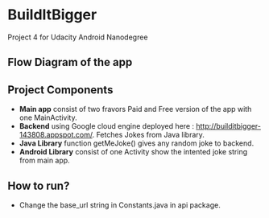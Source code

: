 # BuildItBigger

Project 4 for Udacity Android Nanodegree

## Flow Diagram of the app

## Project Components

- **Main app** consist of two fravors Paid and Free version of the app with one MainActivity.
- **Backend** using Google cloud engine deployed here : http://builditbigger-143808.appspot.com/. Fetches Jokes from Java library.
- **Java Library** function getMeJoke() gives any random joke to backend.
- **Android Library** consist of one Activity show the intented joke string from main app.


## How to run?

- Change the base_url string in Constants.java in api package.

